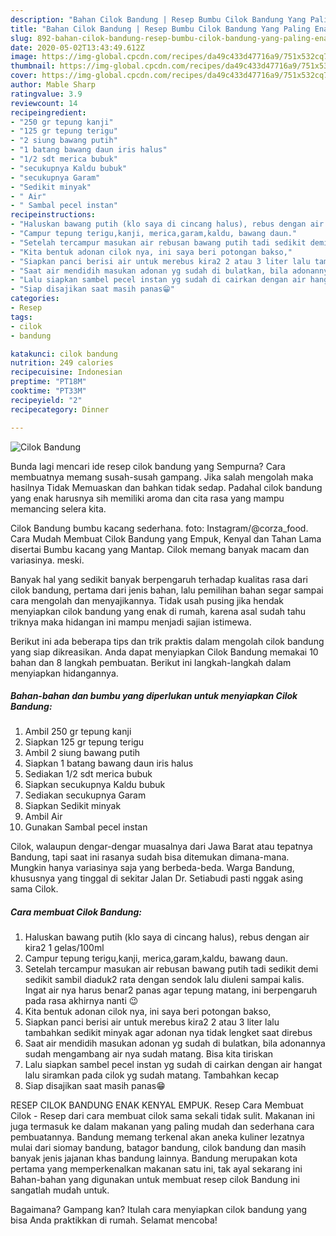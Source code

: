 ```yaml
---
description: "Bahan Cilok Bandung | Resep Bumbu Cilok Bandung Yang Paling Enak"
title: "Bahan Cilok Bandung | Resep Bumbu Cilok Bandung Yang Paling Enak"
slug: 892-bahan-cilok-bandung-resep-bumbu-cilok-bandung-yang-paling-enak
date: 2020-05-02T13:43:49.612Z
image: https://img-global.cpcdn.com/recipes/da49c433d47716a9/751x532cq70/cilok-bandung-foto-resep-utama.jpg
thumbnail: https://img-global.cpcdn.com/recipes/da49c433d47716a9/751x532cq70/cilok-bandung-foto-resep-utama.jpg
cover: https://img-global.cpcdn.com/recipes/da49c433d47716a9/751x532cq70/cilok-bandung-foto-resep-utama.jpg
author: Mable Sharp
ratingvalue: 3.9
reviewcount: 14
recipeingredient:
- "250 gr tepung kanji"
- "125 gr tepung terigu"
- "2 siung bawang putih"
- "1 batang bawang daun iris halus"
- "1/2 sdt merica bubuk"
- "secukupnya Kaldu bubuk"
- "secukupnya Garam"
- "Sedikit minyak"
- " Air"
- " Sambal pecel instan"
recipeinstructions:
- "Haluskan bawang putih (klo saya di cincang halus), rebus dengan air kira2 1 gelas/100ml"
- "Campur tepung terigu,kanji, merica,garam,kaldu, bawang daun."
- "Setelah tercampur masukan air rebusan bawang putih tadi sedikit demi sedikit sambil diaduk2 rata dengan sendok lalu diuleni sampai kalis. Ingat air nya harus benar2 panas agar tepung matang, ini berpengaruh pada rasa akhirnya nanti 😉"
- "Kita bentuk adonan cilok nya, ini saya beri potongan bakso,"
- "Siapkan panci berisi air untuk merebus kira2 2 atau 3 liter lalu tambahkan sedikit minyak agar adonan nya tidak lengket saat direbus"
- "Saat air mendidih masukan adonan yg sudah di bulatkan, bila adonannya sudah mengambang air nya sudah matang. Bisa kita tiriskan"
- "Lalu siapkan sambel pecel instan yg sudah di cairkan dengan air hangat lalu siramkan pada cilok yg sudah matang. Tambahkan kecap"
- "Siap disajikan saat masih panas😁"
categories:
- Resep
tags:
- cilok
- bandung

katakunci: cilok bandung 
nutrition: 249 calories
recipecuisine: Indonesian
preptime: "PT18M"
cooktime: "PT33M"
recipeyield: "2"
recipecategory: Dinner

---
```



![Cilok Bandung](https://img-global.cpcdn.com/recipes/da49c433d47716a9/751x532cq70/cilok-bandung-foto-resep-utama.jpg)

Bunda lagi mencari ide resep cilok bandung yang Sempurna? Cara membuatnya memang susah-susah gampang. Jika salah mengolah maka hasilnya Tidak Memuaskan dan bahkan tidak sedap. Padahal cilok bandung yang enak harusnya sih memiliki aroma dan cita rasa yang mampu memancing selera kita.

Cilok Bandung bumbu kacang sederhana. foto: Instagram/@corza_food. Cara Mudah Membuat Cilok Bandung yang Empuk, Kenyal dan Tahan Lama disertai Bumbu kacang yang Mantap. Cilok memang banyak macam dan variasinya. meski.

Banyak hal yang sedikit banyak berpengaruh terhadap kualitas rasa dari cilok bandung, pertama dari jenis bahan, lalu pemilihan bahan segar sampai cara mengolah dan menyajikannya. Tidak usah pusing jika hendak menyiapkan cilok bandung yang enak di rumah, karena asal sudah tahu triknya maka hidangan ini mampu menjadi sajian istimewa.


Berikut ini ada beberapa tips dan trik praktis dalam mengolah cilok bandung yang siap dikreasikan. Anda dapat menyiapkan Cilok Bandung memakai 10 bahan dan 8 langkah pembuatan. Berikut ini langkah-langkah dalam menyiapkan hidangannya.

<!--inarticleads1-->

##### Bahan-bahan dan bumbu yang diperlukan untuk menyiapkan Cilok Bandung:

1. Ambil 250 gr tepung kanji
1. Siapkan 125 gr tepung terigu
1. Ambil 2 siung bawang putih
1. Siapkan 1 batang bawang daun iris halus
1. Sediakan 1/2 sdt merica bubuk
1. Siapkan secukupnya Kaldu bubuk
1. Sediakan secukupnya Garam
1. Siapkan Sedikit minyak
1. Ambil  Air
1. Gunakan  Sambal pecel instan


Cilok, walaupun dengar-dengar muasalnya dari Jawa Barat atau tepatnya Bandung, tapi saat ini rasanya sudah bisa ditemukan dimana-mana. Mungkin hanya variasinya saja yang berbeda-beda. Warga Bandung, khususnya yang tinggal di sekitar Jalan Dr. Setiabudi pasti nggak asing sama Cilok. 

<!--inarticleads2-->

##### Cara membuat Cilok Bandung:

1. Haluskan bawang putih (klo saya di cincang halus), rebus dengan air kira2 1 gelas/100ml
1. Campur tepung terigu,kanji, merica,garam,kaldu, bawang daun.
1. Setelah tercampur masukan air rebusan bawang putih tadi sedikit demi sedikit sambil diaduk2 rata dengan sendok lalu diuleni sampai kalis. Ingat air nya harus benar2 panas agar tepung matang, ini berpengaruh pada rasa akhirnya nanti 😉
1. Kita bentuk adonan cilok nya, ini saya beri potongan bakso,
1. Siapkan panci berisi air untuk merebus kira2 2 atau 3 liter lalu tambahkan sedikit minyak agar adonan nya tidak lengket saat direbus
1. Saat air mendidih masukan adonan yg sudah di bulatkan, bila adonannya sudah mengambang air nya sudah matang. Bisa kita tiriskan
1. Lalu siapkan sambel pecel instan yg sudah di cairkan dengan air hangat lalu siramkan pada cilok yg sudah matang. Tambahkan kecap
1. Siap disajikan saat masih panas😁


RESEP CILOK BANDUNG ENAK KENYAL EMPUK. Resep Cara Membuat Cilok - Resep dari cara membuat cilok sama sekali tidak sulit. Makanan ini juga termasuk ke dalam makanan yang paling mudah dan sederhana cara pembuatannya. Bandung memang terkenal akan aneka kuliner lezatnya mulai dari siomay bandung, batagor bandung, cilok bandung dan masih banyak jenis jajanan khas bandung lainnya. Bandung merupakan kota pertama yang memperkenalkan makanan satu ini, tak ayal sekarang ini Bahan-bahan yang digunakan untuk membuat resep cilok Bandung ini sangatlah mudah untuk. 

Bagaimana? Gampang kan? Itulah cara menyiapkan cilok bandung yang bisa Anda praktikkan di rumah. Selamat mencoba!
